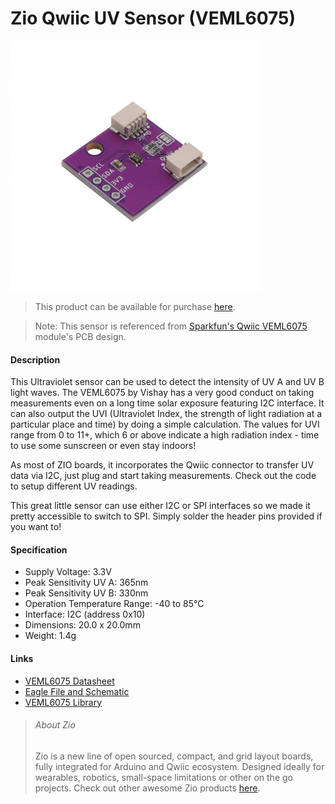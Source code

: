 # Zio Qwiic UV Sensor (VEML6075)


![](uv-sensor.png)

> This product can be available for purchase [here](https://www.smart-prototyping.com/Zio-Qwiic-UV-Sensor-VEML6075).

> Note: This sensor is referenced from [Sparkfun's Qwiic VEML6075](https://www.sparkfun.com/products/14748) module's PCB design.



#### Description

This Ultraviolet sensor can be used to detect the intensity of UV A and UV B light waves. The VEML6075 by Vishay has a very good conduct on taking measurements even on a long time solar exposure featuring I2C interface.  It can also output the UVI (Ultraviolet Index, the strength of light radiation at a particular place and time) by doing a simple calculation. The values for UVI range from 0 to 11+, which 6 or above indicate a high radiation index - time to use some sunscreen or even stay indoors!

As most of ZIO boards, it incorporates the Qwiic connector to transfer UV data via I2C, just plug and start taking measurements. Check out the code to setup different UV readings. 

This great little sensor can use either I2C or SPI interfaces so we made it pretty accessible to switch to SPI. Simply solder the header pins provided if you want to!




#### Specification

* Supply Voltage: 3.3V
* Peak Sensitivity UV A: 365nm
* Peak Sensitivity UV B: 330nm
* Operation Temperature Range: -40 to 85°C
* Interface: I2C (address 0x10)
* Dimensions: 20.0 x 20.0mm
* Weight: 1.4g




#### Links

* [VEML6075 Datasheet](https://www.vishay.com/docs/84304/veml6075.pdf)
* [Eagle File and Schematic](https://github.com/ZIOCC/Zio-Qwiic-UV-Sensor-VEML6075)
* [VEML6075 Library](https://github.com/adafruit/Adafruit_VEML6075)








> ###### About Zio
> Zio is a new line of open sourced, compact, and grid layout boards, fully integrated for Arduino and Qwiic ecosystem. Designed ideally for wearables, robotics, small-space limitations or other on the go projects. Check out other awesome Zio products [here](https://www.smart-prototyping.com/Zio).

